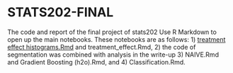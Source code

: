 # STATS202-FINAL
The code and report of the final project of stats202
Use R Markdown to open up the main notebooks. These notebooks are as follows: 1) [treatment effect histograms.Rmd](https://github.com/Alisaww/STATS202-FINAL/blob/main/classification/Classification.Rmd) and treatment_effect.Rmd, 2) the code of segmentation was combined with analysis in the write-up 3) NAIVE.Rmd and Gradient Boosting (h2o).Rmd, and 4) Classification.Rmd.
